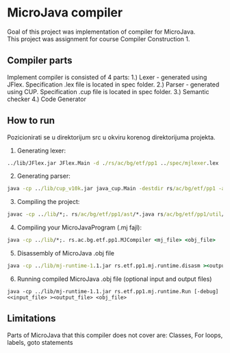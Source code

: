 # MicroJava compiler

Goal of this project was implementation of compiler for MicroJava.   
This project was assignment for course Compiler Construction 1.

## Compiler parts

Implement compiler is consisted of 4 parts: 
1.) Lexer - generated using JFlex. Specification .lex file is located in spec folder.
2.) Parser - generated using CUP. Specification .cup file is located in spec folder.
3.) Semantic checker 
4.) Code Generator 

## How to run
Pozicionirati se u direktorijum src u okviru korenog direktorijuma projekta.
1. Generating lexer:

```cmd
../lib/JFlex.jar JFlex.Main -d ./rs/ac/bg/etf/pp1 ../spec/mjlexer.lex
```

2. Generating parser:

```cmd
java -cp ../lib/cup_v10k.jar java_cup.Main -destdir rs/ac/bg/etf/pp1 -ast rs.ac.bg.etf.pp1.ast -parser MJParser -dump_states -buildtree ../spec/mjparser.cup
```

3. Compiling the project:

```cmd
javac -cp ../lib/*;. rs/ac/bg/etf/pp1/ast/*.java rs/ac/bg/etf/pp1/util/*.java rs/ac/bg/etf/pp1/*.java
```

4. Compiling your MicroJavaProgram (.mj fajl):

```cmd
java -cp ../lib/*;. rs.ac.bg.etf.pp1.MJCompiler <mj_file> <obj_file>
```

5. Disassembly of MicroJava .obj file

```cmd
java -cp ../lib/mj-runtime-1.1.jar rs.etf.pp1.mj.runtime.disasm ><output_file> <obj_file>
```

6. Running compiled MicroJava .obj file (optional input and output files)

```
java -cp ../lib/mj-runtime-1.1.jar rs.etf.pp1.mj.runtime.Run [-debug] <<input_file> ><output_file> <obj_file>
```

## Limitations
Parts of MicroJava that this compiler does not cover are:
Classes, For loops, labels, goto statements
